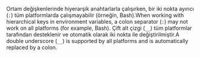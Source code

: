 <span data-ttu-id="d3312-101">Ortam değişkenlerinde hiyerarşik anahtarlarla çalışırken, bir iki nokta ayırıcı (`:`) tüm platformlarda çalışmayabilir (örneğin, Bash).</span><span class="sxs-lookup"><span data-stu-id="d3312-101">When working with hierarchical keys in environment variables, a colon separator (`:`) may not work on all platforms (for example, Bash).</span></span> <span data-ttu-id="d3312-102">Çift alt çizgi (`__`) tüm platformlar tarafından desteklenir ve otomatik olarak iki nokta ile değiştirilmiştir.</span><span class="sxs-lookup"><span data-stu-id="d3312-102">A double underscore (`__`) is supported by all platforms and is automatically replaced by a colon.</span></span>
